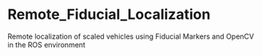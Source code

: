 # Remote_Fiducial_Localization
Remote localization of scaled vehicles using Fiducial Markers and OpenCV in the ROS environment
